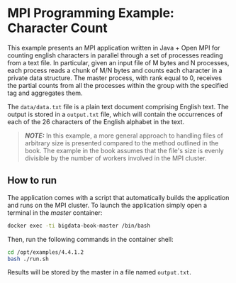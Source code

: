 # MPI Programming Example: Character Count

This example presents an MPI application written in Java + Open MPI for counting
english characters in parallel through a set of processes reading from a text
file. In particular,
given an input file of M bytes and N processes, each process
reads a chunk of M/N bytes and counts each character in a private
data structure. The master process, with rank equal to 0, receives
the partial counts from all the processes within the group with the
specified tag and aggregates them.


The ```data/data.txt``` file is a plain text document comprising English text. The output is stored in a ```output.txt``` file, which will contain the occurrences of each of the 26 characters of the English alphabet in the text.

> **_NOTE:_** In this example, a more general approach to handling files of arbitrary size is presented compared to the method outlined in the book. The example in the book assumes that the file's size is evenly divisible by the number of workers involved in the MPI cluster. 

## How to run

The application comes with a script that automatically builds the
application and runs on the MPI cluster.
To launch the application simply open a terminal in the _master_ container:

```bash
docker exec -ti bigdata-book-master /bin/bash
```

Then, run the following commands in the container shell:
```bash
cd /opt/examples/4.4.1.2
bash ./run.sh
```

Results will be stored by the master in a file named ```output.txt```.

